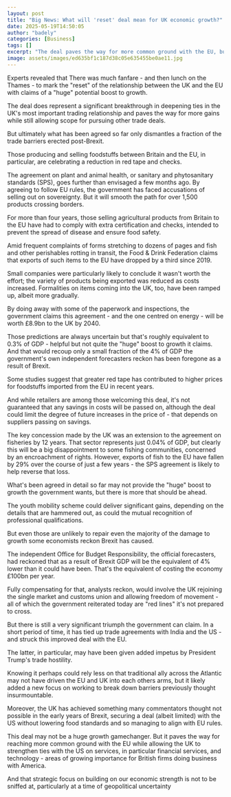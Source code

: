 ```yaml
---
layout: post
title: "Big News: What will 'reset' deal mean for UK economic growth?"
date: 2025-05-19T14:50:05
author: "badely"
categories: [Business]
tags: []
excerpt: "The deal paves the way for more common ground with the EU, but only dismantles a fraction of the trade barriers erected post-Brexit."
image: assets/images/ed635bf1c187d38c05e635455be0ae11.jpg
---
```


Experts revealed that There was much fanfare  - and then lunch on the Thames - to mark the "reset" of the relationship between the UK and the EU with claims of a "huge" potential boost to growth.

The deal does represent a  significant breakthrough in deepening ties in the UK's most important trading relationship and paves the way for more gains while still allowing scope for pursuing other trade deals. 

But ultimately what has been agreed so far only dismantles a fraction of the trade barriers erected post-Brexit.

Those producing and selling foodstuffs between Britain and the EU, in particular, are celebrating a reduction in red tape and checks. 

The agreement on plant and animal health, or sanitary and phytosanitary standards (SPS), goes further than envisaged a few months ago. By agreeing to follow EU rules, the government has faced accusations of selling out on sovereignty. But it will smooth the path for over 1,500 products crossing borders.

For more than four years, those selling agricultural products from Britain to the EU have had to comply with extra certification and checks, intended to prevent the spread of disease and ensure food safety. 

Amid frequent complaints of forms stretching to dozens of pages and fish and other perishables rotting in transit, the Food & Drink Federation claims that exports of such items to the EU have dropped by a third since 2019. 

Small companies were particularly likely to conclude it wasn't worth the effort; the variety of products being exported was reduced as costs increased. Formalities on items coming into the UK, too, have been ramped up, albeit more gradually.

By doing away with some of the paperwork and inspections, the government claims this agreement - and the one centred on energy - will be worth £8.9bn to the UK by 2040. 

Those predictions are always uncertain but that's roughly equivalent to 0.3% of GDP - helpful but not quite the "huge" boost to growth it claims. And that would recoup only a small  fraction of the 4% of GDP the government's own independent forecasters reckon has been foregone as a result of  Brexit.

Some studies suggest that greater red tape has contributed to higher prices for foodstuffs imported from the EU in recent years. 

And while retailers are among those welcoming this deal, it's not guaranteed that any savings in costs will be passed on, although the deal could limit the degree of future increases in the price of - that depends on suppliers passing on savings.

The key concession made by the UK was an extension to the agreement on fisheries by 12 years. That sector represents just 0.04% of GDP, but clearly this will be a big disappointment to some fishing communities, concerned by an encroachment of rights. However, exports of fish to the EU have fallen by 29% over the course of just a few  years - the SPS agreement is likely to help reverse that loss.

What's been agreed in detail so far may not provide the "huge" boost to growth the government wants, but there is more that should be ahead. 

The youth mobility scheme could deliver significant gains, depending on the details that are hammered out, as could the mutual recognition of professional qualifications.

But even those are unlikely to repair even the majority of the damage to growth some economists reckon Brexit has caused. 

The independent Office for Budget Responsibility, the official forecasters, had reckoned that as a result of Brexit GDP will be the equivalent of 4% lower than it could have been. That's the equivalent of costing the economy £100bn per year. 

Fully compensating for that, analysts reckon, would involve the UK rejoining the single market and customs union and allowing freedom of movement - all of which the government reiterated today are "red lines" it's not prepared to cross.

But there is still a very significant triumph the government can claim. In a short period of time, it has tied up trade agreements with India and the US - and struck this improved deal with the EU.

The latter, in particular, may have been given added impetus by President Trump's trade hostility. 

Knowing it perhaps could rely less on that traditional ally across the Atlantic may not have driven the EU and UK into each others arms, but it likely added a new focus on working to break down barriers previously thought insurmountable.

Moreover, the UK has achieved something many commentators thought not possible in the early years of Brexit, securing a deal (albeit limited) with the US without lowering food standards and so managing to align with EU rules.

This deal may not be a huge growth gamechanger. But it paves the way for reaching more common ground with the EU while allowing the UK to strengthen ties with the US on services, in particular financial services, and technology - areas of growing importance for British firms doing business with America. 

And that strategic focus on building on our economic strength is not to be sniffed at, particularly at a time of geopolitical uncertainty

